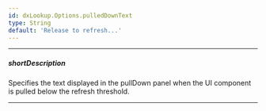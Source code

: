 ```yaml
---
id: dxLookup.Options.pulledDownText
type: String
default: 'Release to refresh...'
---
```

---
##### shortDescription
Specifies the text displayed in the pullDown panel when the UI component is pulled below the refresh threshold.

---
